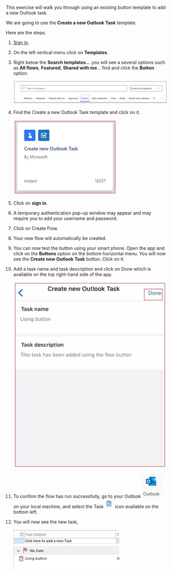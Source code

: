 This exercise will walk you through using an existing button template to
add a new Outlook task.

We are going to use the **Create a new Outlook Task** template.

Here are the steps.

1.  [Sign in](https://flow.microsoft.com/?azure-portal=true). 

1.  On the left vertical menu click on **Templates**.

1.  Right below the **Search templates...** you will see a several options such as **All flows**, **Featured**, **Shared with me**... find and click the **Button** option.

    ![button template](../media/button-templates.jpg)

1.  Find the Create a new Outlook Task template and click on it.

    ![Create new Outlook task template](../media/create-new-outlook-task-template.jpg)

1.  Click on **sign in**.

1.  A temporary authentication pop-up window may appear and may require you to add your username and password.

1.  Click on Create Flow.

1.  Your new flow will automatically be created.

1.  You can now test the button using your smart phone. Open the app and click on the **Buttons** option on the bottom horizontal menu. You will now see the **Create new Outlook Task** button. Click on it.

1. Add a task name and task description and click on Done which is available on the top right-hand side of the app.

    ![Add new Outlook task using mobile app](../media/add-new-outlook-task-using-mobile-app.jpg)

11. To confirm the flow has run successfully, go to your Outlook ![Outlook icon](../media/outlook-icon.jpg) on your local machine, and select the Task ![task icon](../media/task-icon.jpg) icon available on the bottom left.

12. You will now see the new task,

	![new task made available](../media/new-task-made-available.jpg)

